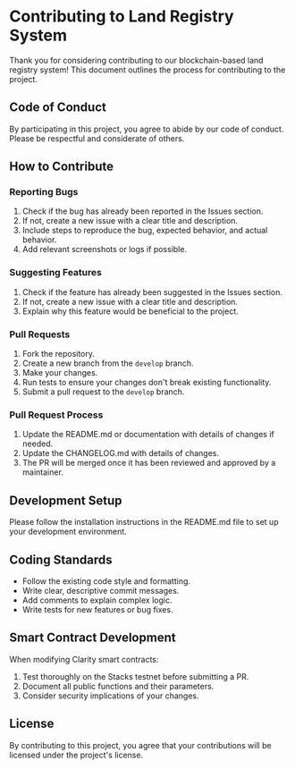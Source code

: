 # Contributing to Land Registry System

Thank you for considering contributing to our blockchain-based land registry system! This document outlines the process for contributing to the project.

## Code of Conduct

By participating in this project, you agree to abide by our code of conduct. Please be respectful and considerate of others.

## How to Contribute

### Reporting Bugs

1. Check if the bug has already been reported in the Issues section.
2. If not, create a new issue with a clear title and description.
3. Include steps to reproduce the bug, expected behavior, and actual behavior.
4. Add relevant screenshots or logs if possible.

### Suggesting Features

1. Check if the feature has already been suggested in the Issues section.
2. If not, create a new issue with a clear title and description.
3. Explain why this feature would be beneficial to the project.

### Pull Requests

1. Fork the repository.
2. Create a new branch from the `develop` branch.
3. Make your changes.
4. Run tests to ensure your changes don't break existing functionality.
5. Submit a pull request to the `develop` branch.

### Pull Request Process

1. Update the README.md or documentation with details of changes if needed.
2. Update the CHANGELOG.md with details of changes.
3. The PR will be merged once it has been reviewed and approved by a maintainer.

## Development Setup

Please follow the installation instructions in the README.md file to set up your development environment.

## Coding Standards

- Follow the existing code style and formatting.
- Write clear, descriptive commit messages.
- Add comments to explain complex logic.
- Write tests for new features or bug fixes.

## Smart Contract Development

When modifying Clarity smart contracts:

1. Test thoroughly on the Stacks testnet before submitting a PR.
2. Document all public functions and their parameters.
3. Consider security implications of your changes.

## License

By contributing to this project, you agree that your contributions will be licensed under the project's license.